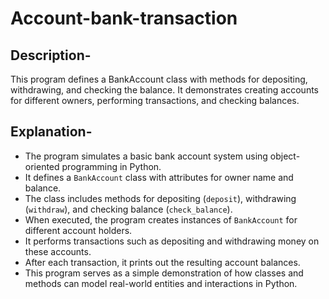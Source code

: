 # Account-bank-transaction
## Description-
This program defines a BankAccount class with methods for depositing, withdrawing, and checking the balance. It demonstrates creating accounts for different owners, performing transactions, and checking balances.
## Explanation-
   - The program simulates a basic bank account system using object-oriented programming in Python.
   - It defines a `BankAccount` class with attributes for owner name and balance.
   - The class includes methods for depositing (`deposit`), withdrawing (`withdraw`), and checking balance (`check_balance`).
   - When executed, the program creates instances of `BankAccount` for different account holders.
   - It performs transactions such as depositing and withdrawing money on these accounts.
   - After each transaction, it prints out the resulting account balances.
   - This program serves as a simple demonstration of how classes and methods can model real-world entities and interactions in Python.
